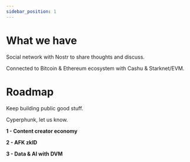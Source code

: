 ```yaml
---
sidebar_position: 1
---
```


# What we have

Social network with Nostr to share thoughts and discuss.

Connected to Bitcoin & Ethereum ecosystem with Cashu & Starknet/EVM.


# Roadmap

Keep building public good stuff.

Cyperphunk, let us know.

**1 - Content creator economy**

**2 - AFK zkID**

**3 - Data & AI with DVM**

<!-- **1 - Cairo implementation of Nostr signature verification**

**2 - Starknet account contract implementation, controlled by Nostr keypair**

**3 - AFK landing page**

**4 - SocialPay feature to send and receive tips through Nostr signed messages**

**5 - Implement a full Nostr client application with Starknet integration**

**6 - Run Nostr relay server**

**7- Crossover with Vault to bring Social features to the Vault application** -->
